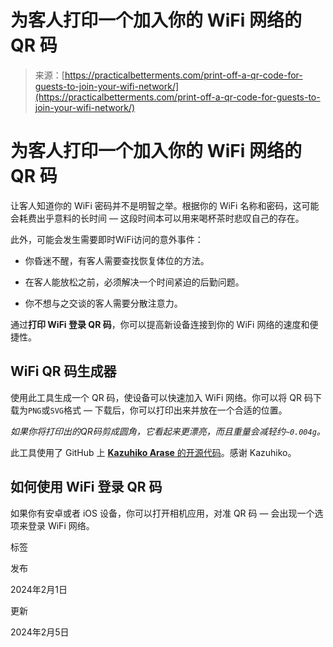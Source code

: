 <!--yml

类别：未分类

日期：2024年5月27日 14:32:21

-->

# 为客人打印一个加入你的 WiFi 网络的 QR 码

> 来源：[https://practicalbetterments.com/print-off-a-qr-code-for-guests-to-join-your-wifi-network/](https://practicalbetterments.com/print-off-a-qr-code-for-guests-to-join-your-wifi-network/)

<main id="main-content">

# 为客人打印一个加入你的 WiFi 网络的 QR 码

让客人知道你的 WiFi 密码并不是明智之举。根据你的 WiFi 名称和密码，这可能会耗费出乎意料的长时间 — 这段时间本可以用来喝杯茶时悲叹自己的存在。

此外，可能会发生需要即时WiFi访问的意外事件：

+   你昏迷不醒，有客人需要查找恢复体位的方法。

+   在客人能放松之前，必须解决一个时间紧迫的后勤问题。

+   你不想与之交谈的客人需要分散注意力。

通过**打印 WiFi 登录 QR 码**，你可以提高新设备连接到你的 WiFi 网络的速度和便捷性。

## WiFi QR 码生成器

使用此工具生成一个 QR 码，使设备可以快速加入 WiFi 网络。你可以将 QR 码下载为`PNG`或`SVG`格式 — 下载后，你可以打印出来并放在一个合适的位置。

*如果你将打印出的QR码剪成圆角，它看起来更漂亮，而且重量会减轻约`~0.004g`。*

此工具使用了 GitHub 上 [**Kazuhiko Arase** 的开源代码](https://github.com/kazuhikoarase/qrcode-generator/tree/master)。感谢 Kazuhiko。

<canvas id="hidden-canvas"></canvas>

## 如何使用 WiFi 登录 QR 码

如果你有安卓或者 iOS 设备，你可以打开相机应用，对准 QR 码 — 会出现一个选项来登录 WiFi 网络。

标签

发布

2024年2月1日

更新

2024年2月5日

</main>
